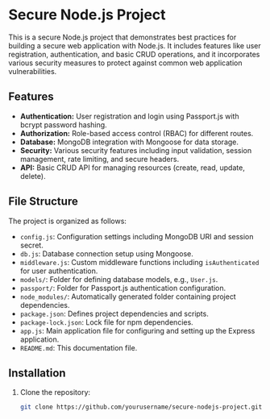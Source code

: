 # Secure Node.js Project

This is a secure Node.js project that demonstrates best practices for building a secure web application with Node.js. It includes features like user registration, authentication, and basic CRUD operations, and it incorporates various security measures to protect against common web application vulnerabilities.

## Features

- **Authentication:** User registration and login using Passport.js with bcrypt password hashing.
- **Authorization:** Role-based access control (RBAC) for different routes.
- **Database:** MongoDB integration with Mongoose for data storage.
- **Security:** Various security features including input validation, session management, rate limiting, and secure headers.
- **API:** Basic CRUD API for managing resources (create, read, update, delete).

## File Structure

The project is organized as follows:

- `config.js`: Configuration settings including MongoDB URI and session secret.
- `db.js`: Database connection setup using Mongoose.
- `middleware.js`: Custom middleware functions including `isAuthenticated` for user authentication.
- `models/`: Folder for defining database models, e.g., `User.js`.
- `passport/`: Folder for Passport.js authentication configuration.
- `node_modules/`: Automatically generated folder containing project dependencies.
- `package.json`: Defines project dependencies and scripts.
- `package-lock.json`: Lock file for npm dependencies.
- `app.js`: Main application file for configuring and setting up the Express application.
- `README.md`: This documentation file.

## Installation

1. Clone the repository:

   ```bash
   git clone https://github.com/yourusername/secure-nodejs-project.git
